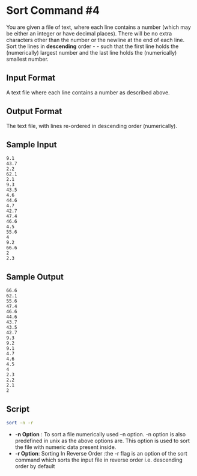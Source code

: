 # Sort Command #4

You are given a file of text, where each line contains a number (which may be either an integer or have decimal places). There will be no extra characters other than the number or the newline at the end of each line. Sort the lines in **descending** order - - such that the first line holds the (numerically) largest number and the last line holds the (numerically) smallest number.

## Input Format

A text file where each line contains a number as described above.

## Output Format

The text file, with lines re-ordered in descending order (numerically).

## Sample Input

    9.1
    43.7
    2.2
    62.1
    2.1
    9.3
    43.5
    4.6
    44.6
    4.7
    42.7
    47.4
    46.6
    4.5
    55.6
    4
    9.2
    66.6
    2
    2.3
## Sample Output

    66.6
    62.1
    55.6
    47.4
    46.6
    44.6
    43.7
    43.5
    42.7
    9.3
    9.2
    9.1
    4.7
    4.6
    4.5
    4
    2.3
    2.2
    2.1
    2

## Script

```bash
sort -n -r
```

* **-n Option** : To sort a file numerically used –n option. -n option is also predefined in unix as the above options are. This option is used to sort the file with numeric data present inside.
* **-r Option**: Sorting In Reverse Order :the -r flag is an option of the sort command which sorts the input file in reverse order i.e. descending order by default